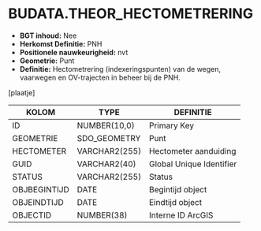 ﻿# BUDATA.THEOR_HECTOMETRERING


* __BGT inhoud:__ Nee
* __Herkomst Definitie:__ PNH
* __Positionele nauwkeurigheid:__ nvt
* __Geometrie:__ Punt
* __Definitie:__  Hectometrering (indexeringspunten) van de wegen, vaarwegen en OV-trajecten in beheer bij de PNH.

[plaatje]


|KOLOM                           	|TYPE          	|DEFINITIE|
|------                          	|----          	|-----    |
|ID                              	|NUMBER(10,0)  	|Primary Key|
|GEOMETRIE                       	|SDO_GEOMETRY  	|Punt|
|HECTOMETER							|VARCHAR2(255)	|Hectometer aanduiding|
|GUID                            	|VARCHAR2(40)  	|Global Unique Identifier|
|STATUS                          	|VARCHAR2(255) 	|Status|
|OBJBEGINTIJD                      	|DATE          	|Begintijd object|
|OBJEINDTIJD                      	|DATE          	|Eindtijd object|
|OBJECTID                        	|NUMBER(38)    	|Interne ID ArcGIS|


